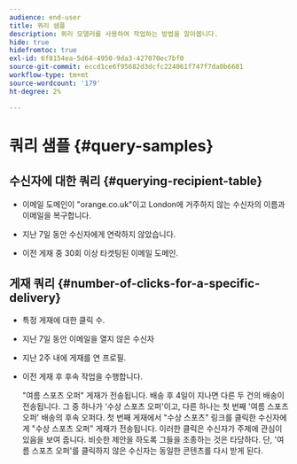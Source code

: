 ```yaml
---
audience: end-user
title: 쿼리 샘플
description: 쿼리 모델러를 사용하여 작업하는 방법을 알아봅니다.
hide: true
hidefromtoc: true
exl-id: 6f8154ea-5d64-4950-9da3-427070ec7bf0
source-git-commit: eccd1ce6f95682d3dcfc224061f747f7da0b6681
workflow-type: tm+mt
source-wordcount: '179'
ht-degree: 2%

---
```



# 쿼리 샘플 {#query-samples}

## 수신자에 대한 쿼리 {#querying-recipient-table}

* 이메일 도메인이 &quot;orange.co.uk&quot;이고 London에 거주하지 않는 수신자의 이름과 이메일을 복구합니다.

* 지난 7일 동안 수신자에게 연락하지 않았습니다.

* 이전 게재 중 30회 이상 타겟팅된 이메일 도메인.

## 게재 쿼리 {#number-of-clicks-for-a-specific-delivery}

* 특정 게재에 대한 클릭 수.

* 지난 7일 동안 이메일을 열지 않은 수신자

* 지난 2주 내에 게재를 연 프로필.

* 이전 게재 후 후속 작업을 수행합니다.

  &quot;여름 스포츠 오퍼&quot; 게재가 전송됩니다. 배송 후 4일이 지나면 다른 두 건의 배송이 전송됩니다. 그 중 하나가 &#39;수상 스포츠 오퍼&#39;이고, 다른 하나는 첫 번째 &#39;여름 스포츠 오퍼&#39; 배송의 후속 오퍼다. 첫 번째 게재에서 &quot;수상 스포츠&quot; 링크를 클릭한 수신자에게 &quot;수상 스포츠 오퍼&quot; 게재가 전송됩니다. 이러한 클릭은 수신자가 주제에 관심이 있음을 보여 줍니다. 비슷한 제안을 하도록 그들을 조종하는 것은 타당하다. 단, &#39;여름 스포츠 오퍼&#39;를 클릭하지 않은 수신자는 동일한 콘텐츠를 다시 받게 된다.

